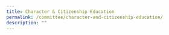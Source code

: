 ```yaml
---
title: Character & Citizenship Education
permalink: /committee/character-and-citizenship-education/
description: ""
---
```

